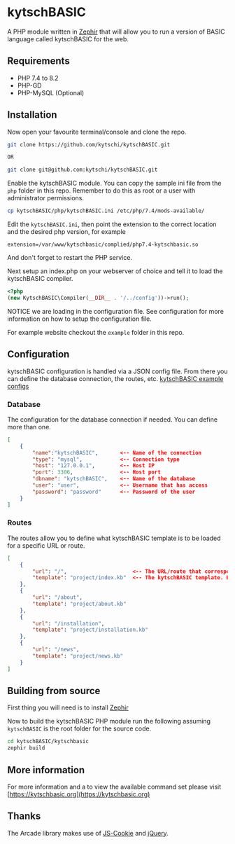 # kytschBASIC

A PHP module written in [Zephir](https://zephir-lang.com/en) that will allow you to run a version of BASIC language called kytschBASIC for the web.

## Requirements

* PHP 7.4 to 8.2
* PHP-GD
* PHP-MySQL (Optional)

## Installation

Now open your favourite terminal/console and clone the repo.
```bash
git clone https://github.com/kytschi/kytschBASIC.git

OR

git clone git@github.com:kytschi/kytschBASIC.git
```

Enable the kytschBASIC module. You can copy the sample ini file from the `php` folder in this repo. Remember to do this as root or
a user with administrator permissions.
```bash
cp kytschBASIC/php/kytschBASIC.ini /etc/php/7.4/mods-available/
```

Edit the `kytschBASIC.ini`, then point the extension to the correct location and the desired php version, for example
```
extension=/var/www/kytschbasic/complied/php7.4-kytschbasic.so
```

And don't forget to restart the PHP service.

Next setup an index.php on your webserver of choice and tell it to load the kytschBASIC compiler.
```php
<?php
(new KytschBASIC\Compiler(__DIR__ . '/../config'))->run();
```

NOTICE we are loading in the configuration file. See configuration for more information on how to setup the configuration file.

For example website checkout the `example` folder in this repo.

## Configuration

kytschBASIC configuration is handled via a JSON config file. From there you can define the database connection, the routes, etc.
[kytschBASIC example configs](https://github.com/kytschi/kytschBASIC/tree/master/config)

### Database

The configuration for the database connection if needed. You can define more than one.
```json
[
	{
		"name":"kytschBASIC", 		<-- Name of the connection
		"type": "mysql", 			<-- Connection type
		"host": "127.0.0.1",		<-- Host IP
		"port": 3306,				<-- Host port
		"dbname": "kytschBASIC",	<-- Name of the database
		"user": "user",				<-- Username that has access
		"password": "password"		<-- Password of the user
	}
]
```

### Routes
The routes allow you to define what kytschBASIC template is to be loaded for a specific URL or route.
```json
[
	{
		"url": "/",						<-- The URL/route that corresponds to the template.
		"template": "project/index.kb"	<-- The kytschBASIC template. Be sure to include its folder if its in one.
	},
	{
		"url": "/about",
		"template": "project/about.kb"
	},
	{
		"url": "/installation",
		"template": "project/installation.kb"
	},
	{
		"url": "/news",
		"template": "project/news.kb"
	}
]
```

## Building from source

First thing you will need is to install [Zephir](https://docs.zephir-lang.com/0.12/en/installation)

Now to build the kytschBASIC PHP module run the following assuming `kytschBASIC` is the root folder for the source code.
```bash
cd kytschBASIC/kytschbasic
zephir build
```

## More information
For more information and a to view the available command set please visit [https://kytschbasic.org](https://kytschbasic.org)

## Thanks

The Arcade library makes use of [JS-Cookie](https://github.com/js-cookie/js-cookie) and [jQuery](https://jquery.com/).